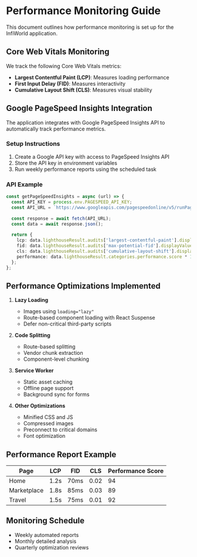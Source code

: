 
# Performance Monitoring Guide

This document outlines how performance monitoring is set up for the InfiWorld application.

## Core Web Vitals Monitoring

We track the following Core Web Vitals metrics:

- **Largest Contentful Paint (LCP)**: Measures loading performance
- **First Input Delay (FID)**: Measures interactivity
- **Cumulative Layout Shift (CLS)**: Measures visual stability

## Google PageSpeed Insights Integration

The application integrates with Google PageSpeed Insights API to automatically track performance metrics.

### Setup Instructions

1. Create a Google API key with access to PageSpeed Insights API
2. Store the API key in environment variables
3. Run weekly performance reports using the scheduled task

### API Example

```typescript
const getPageSpeedInsights = async (url) => {
  const API_KEY = process.env.PAGESPEED_API_KEY;
  const API_URL = `https://www.googleapis.com/pagespeedonline/v5/runPagespeed?url=${url}&key=${API_KEY}&strategy=mobile`;
  
  const response = await fetch(API_URL);
  const data = await response.json();
  
  return {
    lcp: data.lighthouseResult.audits['largest-contentful-paint'].displayValue,
    fid: data.lighthouseResult.audits['max-potential-fid'].displayValue,
    cls: data.lighthouseResult.audits['cumulative-layout-shift'].displayValue,
    performance: data.lighthouseResult.categories.performance.score * 100,
  };
};
```

## Performance Optimizations Implemented

1. **Lazy Loading**
   - Images using `loading="lazy"`
   - Route-based component loading with React Suspense
   - Defer non-critical third-party scripts

2. **Code Splitting**
   - Route-based splitting
   - Vendor chunk extraction
   - Component-level chunking

3. **Service Worker**
   - Static asset caching
   - Offline page support
   - Background sync for forms

4. **Other Optimizations**
   - Minified CSS and JS
   - Compressed images
   - Preconnect to critical domains
   - Font optimization

## Performance Report Example

| Page | LCP | FID | CLS | Performance Score |
|------|-----|-----|-----|-------------------|
| Home | 1.2s | 70ms | 0.02 | 94 |
| Marketplace | 1.8s | 85ms | 0.03 | 89 |
| Travel | 1.5s | 75ms | 0.01 | 92 |

## Monitoring Schedule

- Weekly automated reports
- Monthly detailed analysis
- Quarterly optimization reviews
